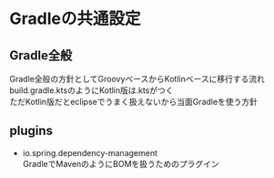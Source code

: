 # Gradleの共通設定

## Gradle全般

Gradle全般の方針としてGroovyベースからKotlinベースに移行する流れ  
build.gradle.ktsのようにKotlin版は.ktsがつく  
ただKotlin版だとeclipseでうまく扱えないから当面Gradleを使う方針

## plugins

* io.spring.dependency-management  
GradleでMavenのようにBOMを扱うためのプラグイン
